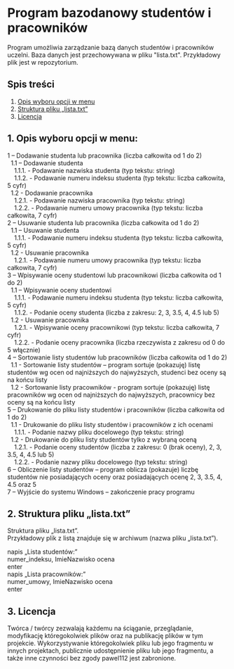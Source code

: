 # Program bazodanowy studentów i pracowników

Program umożliwia zarządzanie bazą danych studentów i pracowników uczelni. Baza danych jest przechowywana w pliku "lista.txt".
Przykładowy plik jest w repozytorium.

## Spis treści

1. [Opis wyboru opcji w menu](#menu)
2. [Struktura pliku „lista.txt”](#lista)
3. [Licencja](#licencja)


<a name="menu"></a>
## 1. Opis wyboru opcji w menu:
1 – Dodawanie studenta lub pracownika (liczba całkowita od 1 do 2)<br />
&nbsp;&nbsp;1.1 – Dodawanie studenta<br />
&nbsp;&nbsp;&nbsp;&nbsp;1.1.1. - Podawanie nazwiska studenta (typ tekstu: string)<br />
&nbsp;&nbsp;&nbsp;&nbsp;1.1.2. - Podawanie numeru indeksu studenta (typ tekstu: liczba całkowita, 5 cyfr)<br />
&nbsp;&nbsp;1.2 - Dodawanie pracownika<br />
&nbsp;&nbsp;&nbsp;&nbsp;1.2.1. - Podawanie nazwiska  pracownika (typ tekstu: string)<br />
&nbsp;&nbsp;&nbsp;&nbsp;1.2.2. - Podawanie numeru umowy pracownika (typ tekstu: liczba całkowita, 7 cyfr)<br />
2 – Usuwanie studenta lub pracownika (liczba całkowita od 1 do 2)<br />
&nbsp;&nbsp;1.1 – Usuwanie studenta<br />
&nbsp;&nbsp;&nbsp;&nbsp;1.1.1. - Podawanie numeru indeksu studenta (typ tekstu: liczba całkowita, 5 cyfr)<br />
&nbsp;&nbsp;1.2 - Usuwanie pracownika<br />
&nbsp;&nbsp;&nbsp;&nbsp;1.2.1. - Podawanie numeru umowy pracownika (typ tekstu: liczba całkowita, 7 cyfr)<br />
3 – Wpisywanie oceny studentowi lub pracownikowi (liczba całkowita od 1 do 2)<br />
&nbsp;&nbsp;1.1 –  Wpisywanie oceny studentowi<br />
&nbsp;&nbsp;&nbsp;&nbsp;1.1.1. - Podawanie numeru indeksu studenta (typ tekstu: liczba całkowita, 5 cyfr)<br />
&nbsp;&nbsp;&nbsp;&nbsp;1.1.2. - Podanie oceny studenta (liczba z zakresu: 2, 3, 3.5, 4, 4.5 lub 5)<br />
&nbsp;&nbsp;1.2 - Usuwanie pracownika<br />
&nbsp;&nbsp;&nbsp;&nbsp;1.2.1. - Wpisywanie oceny pracownikowi (typ tekstu: liczba całkowita, 7 cyfr)<br />
&nbsp;&nbsp;&nbsp;&nbsp;1.2.2. - Podanie oceny pracownika (liczba rzeczywista z zakresu od 0 do 5 włącznie)<br />
4 – Sortowanie listy studentów lub pracowników (liczba całkowita od 1 do 2)<br />
&nbsp;&nbsp;1.1 - Sortowanie listy studentów – program sortuje (pokazuję) listę studentów wg ocen od najniższych do najwyższych, studenci bez oceny są na końcu listy<br />
&nbsp;&nbsp;1.2 - Sortowanie listy pracowników - program sortuje (pokazuję) listę pracowników wg ocen od najniższych do najwyższych, pracownicy bez oceny są na końcu listy<br />
5 – Drukowanie do pliku listy studentów i pracowników (liczba całkowita od 1 do 2)<br />
&nbsp;&nbsp;1.1 - Drukowanie do pliku listy studentów i pracowników z ich ocenami<br />
&nbsp;&nbsp;&nbsp;&nbsp;1.1.1. - Podanie nazwy pliku docelowego (typ tekstu: string)<br />
&nbsp;&nbsp;1.2 - Drukowanie do pliku listy studentów tylko z wybraną oceną<br />
&nbsp;&nbsp;&nbsp;&nbsp;1.2.1. - Podanie oceny studentów (liczba z zakresu: 0 (brak oceny), 2, 3, 3.5, 4, 4.5 lub 5)<br />
&nbsp;&nbsp;&nbsp;&nbsp;1.2.2. - Podanie nazwy pliku docelowego (typ tekstu: string)<br />
6 – Obliczenie listy studentów – program oblicza (pokazuje) liczbę studentów nie posiadających oceny oraz posiadających ocenę 2, 3, 3.5, 4, 4.5 oraz 5<br />
7 – Wyjście do systemu Windows – zakończenie pracy programu<br />


<a name="lista"></a>
## 2. Struktura pliku „lista.txt”
Struktura pliku „lista.txt”.<br />
Przykładowy plik z listą znajduje się w archiwum (nazwa pliku „lista.txt”).<br />

napis „Lista studentów:”<br />
numer_indeksu, ImieNazwisko ocena<br />
enter<br />
napis „Lista pracowników:”<br />
numer_umowy, ImieNazwisko ocena<br />
enter<br />

<a name="licencja"></a>
## 3. Licencja
Twórca / twórcy zezwalają każdemu na ściąganie, przeglądanie, modyfikację któregokolwiek plików oraz na publikację plików w tym
projekcie. Wykorzystywanie któregokolwiek pliku lub jego fragmentu w  innych projektach, publicznie udostępnienie pliku lub jego fragmentu, a także inne czynności bez zgody pawel112 jest zabronione.
